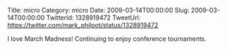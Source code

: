 Title: micro
Category: micro
Date: 2009-03-14T00:00:00
Slug: 2009-03-14T00:00:00
TwitterId: 1328919472
TweetUrl: https://twitter.com/mark_philpot/status/1328919472

I love March Madness!  Continuing to enjoy conference tournaments.
